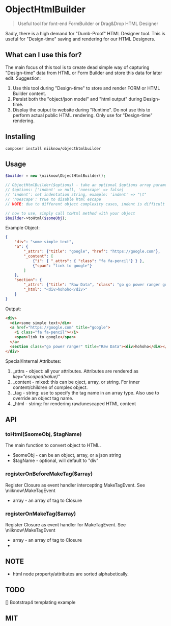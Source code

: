 # ObjectHtmlBuilder
> Useful tool for font-end FormBuilder or Drag&Drop HTML Designer

Sadly, there is a high demand for "Dumb-Proof" HTML Designer tool.  This is useful for "Design-time" saving and rendering for our HTML Designers.


## What can I use this for?
The main focus of this tool is to create dead simple way of capturing "Design-time" data from HTML or Form Builder and store this data for later edit.  Suggestion:

1. Use this tool during "Design-time" to store and render FORM or HTML Builder content. 
2. Persist both the "object/json model" and "html output" during Design-time.
3. Display the output to website during "Runtime".  Do not use this to perform actual public HTML rendering.  Only use for "Design-time" rendering.

## Installing

```
composer install niiknow/objecthtmlbuilder
```

## Usage

```php
$builder = new \niiknow\ObjectHtmlBuilder();

// ObjectHtmlBuilder($options) - take an optional $options array parameter
// $options: ['indent' => null, 'noescape' => false]
// 'indent': set indentation string, example: 'indent' => "\t"
// 'noescape': true to disable html escape
// NOTE: due to different object complexity cases, indent is difficult to cover.  If you really need HTML format and since this is PHP, you can always install tidy: http://php.net/manual/en/tidy.examples.basic.php

// now to use, simply call toHtml method with your object
$builder->toHtml($someObj);

```

Example Object:
```json
{
    "div": "some simple text",
    "a": {
        "_attrs": {"title": "google", "href": "https://google.com"},
        "_content": [
            {"i": { "_attrs": { "class": "fa fa-pencil"} } },
            {"span": "link to google"}
        ]
    },
    "section": {
        "_attrs": {"title": "Raw Data", "class": "go go power ranger go ranger"},
        "_html": "<div>hohoho</div>"
    }
}
```

Output:
```html
<div>
  <div>some simple text</div>
  <a href="https://google.com" title="google">
    <i class="fa fa-pencil"></i>
    <span>link to google</span>
  </a>
  <section class="go power ranger" title="Raw Data"><div>hohoho</div></section>
</div>
```

Special/Internal Attributes:

1. _attrs - object: all your attributes.  Attributes are rendered as *key="escaped(value)"*
2. _content - mixed: this can be oject, array, or string.  For inner content/children of complex object.
3. _tag - string: use to specify the tag name in an array type.  Also use to override an object tag name.
4. _html - string: for rendering raw/unescaped HTML content

## API

### toHtml($someObj, $tagName)
The main function to convert object to HTML.

* $someObj - can be an object, array, or a json string
* $tagName - optional, will default to "div"

### registerOnBeforeMakeTag($array)
Register Closure as event handler intercepting MakeTagEvent.  See \niiknow\MakeTagEvent

* array - an array of tag to Closure

### registerOnMakeTag($array)
Register Closure as event handler for MakeTagEvent.  See \niiknow\MakeTagEvent

* array - an array of tag to Closure
* 
## NOTE
* html node property/attributes are sorted alphabetically.

## TODO
[] Bootstrap4 templating example

## MIT

